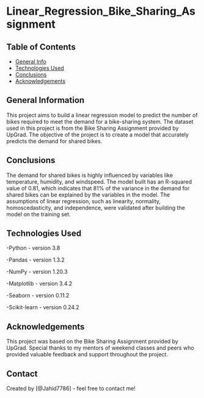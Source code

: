 # Linear_Regression_Bike_Sharing_Assignment



## Table of Contents
* [General Info](#general-information)
* [Technologies Used](#technologies-used)
* [Conclusions](#conclusions)
* [Acknowledgements](#acknowledgements)

<!-- You can include any other section that is pertinent to your problem -->

## General Information
This project aims to build a linear regression model to predict the number of bikes required to meet the demand for a bike-sharing system. The dataset used in this project is from the Bike Sharing Assignment provided by UpGrad. The objective of the project is to create a model that accurately predicts the demand for shared bikes.

<!-- You don't have to answer all the questions - just the ones relevant to your project. -->

## Conclusions
The demand for shared bikes is highly influenced by variables like temperature, humidity, and windspeed.
The model built has an R-squared value of 0.81, which indicates that 81% of the variance in the demand for shared bikes can be explained by the variables in the model.
The assumptions of linear regression, such as linearity, normality, homoscedasticity, and independence, were validated after building the model on the training set.

<!-- You don't have to answer all the questions - just the ones relevant to your project. -->


## Technologies Used
-Python - version 3.8

-Pandas - version 1.3.2

-NumPy - version 1.20.3

-Matplotlib - version 3.4.2

-Seaborn - version 0.11.2

-Scikit-learn - version 0.24.2

<!-- As the libraries versions keep on changing, it is recommended to mention the version of library used in this project -->

## Acknowledgements
This project was based on the Bike Sharing Assignment provided by UpGrad. Special thanks to my mentors of weekend classes and peers who provided valuable feedback and support throughout the project.


## Contact
Created by [@Jahid7786] - feel free to contact me!


<!-- Optional -->
<!-- ## License -->
<!-- This project is open source and available under the [... License](). -->

<!-- You don't have to include all sections - just the one's relevant to your project -->
